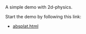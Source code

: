 A simple demo with 2d-physics.

Start the demo by following this link:  
- [absplat.html](https://fccm2.github.io/abstract-platform/absplat.html)

